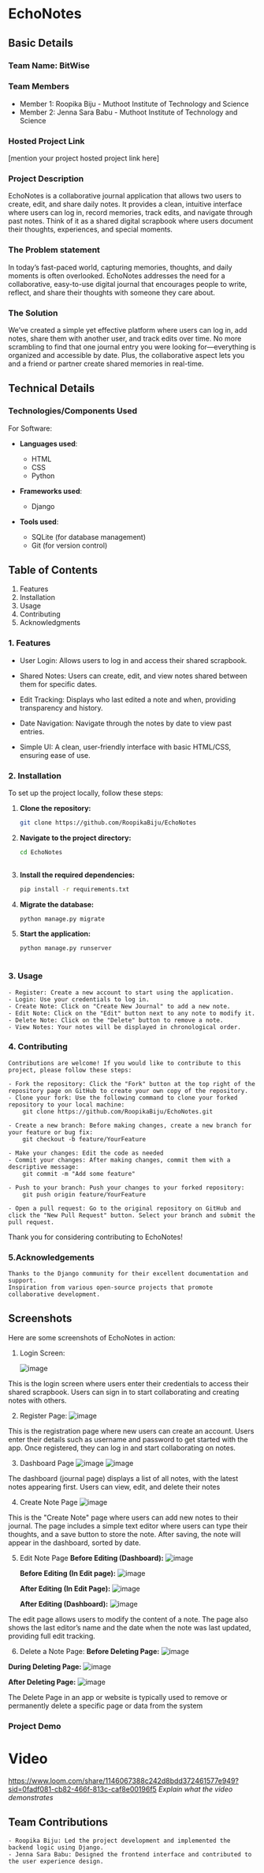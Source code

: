 # EchoNotes

## Basic Details
### Team Name: BitWise

### Team Members
- Member 1: Roopika Biju - Muthoot Institute of Technology and Science
- Member 2: Jenna Sara Babu - Muthoot Institute of Technology and Science

### Hosted Project Link
[mention your project hosted project link here]

### Project Description
EchoNotes is a collaborative journal application that allows two users to create, edit, and share daily notes. It provides a clean, intuitive interface where users can log in, record memories, track edits, and navigate through past notes. Think of it as a shared digital scrapbook where users document their thoughts, experiences, and special moments.

### The Problem statement
In today’s fast-paced world, capturing memories, thoughts, and daily moments is often overlooked. EchoNotes addresses the need for a collaborative, easy-to-use digital journal that encourages people to write, reflect, and share their thoughts with someone they care about.

### The Solution
We’ve created a simple yet effective platform where users can log in, add notes, share them with another user, and track edits over time. No more scrambling to find that one journal entry you were looking for—everything is organized and accessible by date. Plus, the collaborative aspect lets you and a friend or partner create shared memories in real-time.

## Technical Details
### Technologies/Components Used
For Software:
- **Languages used**: 
  - HTML
  - CSS
  - Python

- **Frameworks used**: 
  - Django
    
- **Tools used**: 
  - SQLite (for database management)
  - Git (for version control)
    
## Table of Contents

1. Features
2. Installation
3. Usage
4. Contributing
5. Acknowledgments

###  1. Features

- User Login: Allows users to log in and access their shared scrapbook.
  
- Shared Notes: Users can create, edit, and view notes shared between them for specific dates.

- Edit Tracking: Displays who last edited a note and when, providing transparency and history.

- Date Navigation: Navigate through the notes by date to view past entries.

- Simple UI: A clean, user-friendly interface with basic HTML/CSS, ensuring ease of use.

###  2. Installation
  To set up the project locally, follow these steps:
  
  1. **Clone the repository:**
     ```bash
     git clone https://github.com/RoopikaBiju/EchoNotes
     
  2. **Navigate to the project directory:**
      ```bash
      cd EchoNotes
  
  3. **Install the required dependencies:**
      ```bash
      pip install -r requirements.txt

  4. **Migrate the database:**
        ```bash
        python manage.py migrate
  5. **Start the application:**
      ```bash
      python manage.py runserver
    
###  3. Usage
    - Register: Create a new account to start using the application.
    - Login: Use your credentials to log in.
    - Create Note: Click on "Create New Journal" to add a new note.
    - Edit Note: Click on the "Edit" button next to any note to modify it.
    - Delete Note: Click on the "Delete" button to remove a note.
    - View Notes: Your notes will be displayed in chronological order.
    
###  4. Contributing
    Contributions are welcome! If you would like to contribute to this project, please follow these steps:

    - Fork the repository: Click the "Fork" button at the top right of the repository page on GitHub to create your own copy of the repository.
    - Clone your fork: Use the following command to clone your forked repository to your local machine: 
        git clone https://github.com/RoopikaBiju/EchoNotes.git
    
    - Create a new branch: Before making changes, create a new branch for your feature or bug fix: 
        git checkout -b feature/YourFeature
    
    - Make your changes: Edit the code as needed
    - Commit your changes: After making changes, commit them with a descriptive message: 
        git commit -m "Add some feature"
    
    - Push to your branch: Push your changes to your forked repository: 
        git push origin feature/YourFeature

    - Open a pull request: Go to the original repository on GitHub and click the "New Pull Request" button. Select your branch and submit the pull request.
  Thank you for considering contributing to EchoNotes!

###  5.Acknowledgements
    Thanks to the Django community for their excellent documentation and support.
    Inspiration from various open-source projects that promote collaborative development.

## Screenshots

Here are some screenshots of EchoNotes in action:

1. Login Screen:

    ![image](https://github.com/user-attachments/assets/404e3a56-ed4c-41d0-952f-09e6bacdc1e3)

This is the login screen where users enter their credentials to access their shared scrapbook. Users can sign in to start collaborating and creating notes with others.

2. Register Page:
  ![image](https://github.com/user-attachments/assets/e81937b6-cb34-4dec-83f9-e00e43d777c4)

This is the registration page where new users can create an account. Users enter their details such as username and password to get started with the app. Once registered, they can log in and start collaborating on notes.

3. Dashboard Page
  ![image](https://github.com/user-attachments/assets/3717706e-5c75-4eea-861a-8af641105634)
  ![image](https://github.com/user-attachments/assets/b9d48576-f0a2-4488-a3cf-eaf34d03ffe8)

The dashboard (journal page) displays a list of all notes, with the latest notes appearing first. Users can view, edit, and delete their notes

4. Create Note Page
  ![image](https://github.com/user-attachments/assets/160e6819-b718-4995-8099-1337a07f8ae2)

This is the "Create Note" page where users can add new notes to their journal. The page includes a simple text editor where users can type their thoughts, and a save button to store the note. After saving, the note will appear in the dashboard, sorted by date.

5. Edit Note Page
    **Before Editing (Dashboard):**
    ![image](https://github.com/user-attachments/assets/9e9d59e0-1dbd-4388-87dc-a35138fe74e8)

   **Before Editing (In Edit page):**
    ![image](https://github.com/user-attachments/assets/81282f57-0f2f-4281-8bb8-62fb4f9ea04f)
    
   **After Editing (In Edit Page):**
   ![image](https://github.com/user-attachments/assets/7e405ce5-34da-4b44-aac6-48c6a316f90c)
   
    **After Editing (Dashboard):**
    ![image](https://github.com/user-attachments/assets/bd91bd16-972f-4418-9428-8660b326df09)

The edit page allows users to modify the content of a note. The page also shows the last editor’s name and the date when the note was last updated, providing full edit tracking.

6. Delete a Note Page:
   **Before Deleting Page:**
    ![image](https://github.com/user-attachments/assets/d1389d10-4dc3-4c0c-8763-7c38278caaa1)
    
  **During Deleting Page:**
    ![image](https://github.com/user-attachments/assets/639d702b-db2a-4453-b67c-22be7c3978bf)

  **After Deleting Page:**
    ![image](https://github.com/user-attachments/assets/3f66953d-8ecb-441d-8371-ea9b981f4299)

The Delete Page in an app or website is typically used to remove or permanently delete a specific page or data from the system

### Project Demo
# Video
https://www.loom.com/share/1146067388c242d8bdd372461577e949?sid=0fadf081-cb82-466f-813c-caf8e00196f5
*Explain what the video demonstrates*

## Team Contributions

    - Roopika Biju: Led the project development and implemented the backend logic using Django.
    - Jenna Sara Babu: Designed the frontend interface and contributed to the user experience design.

